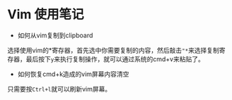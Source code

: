 # Vim 使用笔记

- 如何从vim复制到clipboard

选择使用vim的\*寄存器，首先选中你需要复制的内容，然后敲击`"*`来选择复制寄存器，最后按下`y`来执行复制操作，就可以通过系统的cmd+v来粘贴了。

- 如何恢复cmd+k造成的vim屏幕内容清空

只需要按`Ctrl+l`就可以刷新vim屏幕。
